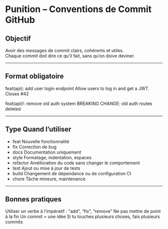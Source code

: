 # Punition – Conventions de Commit GitHub
## Objectif
Avoir des messages de commit clairs, cohérents et utiles.  
Chaque commit doit dire ce qu’il fait, sans qu’on doive deviner.

---
## Format obligatoire
feat(api): add user login endpoint
Allow users to log in and get a JWT.
Closes #42

feat(api)!: remove old auth system
BREAKING CHANGE: old auth routes deleted

---
## Type   Quand l’utiliser
- feat	    Nouvelle fonctionnalité
- fix	      Correction de bug
- docs	    Documentation uniquement
- style     Formatage, indentation, espaces
- refactor	Amélioration du code sans changer le comportement
- test	    Ajout ou mise à jour de tests
- build	    Changement de dépendance ou de configuration CI
- chore	    Tâche mineure, maintenance

---
## Bonnes pratiques
Utiliser un verbe à l’impératif : “add”, “fix”, “remove”
Ne pas mettre de point à la fin
Un commit = une idée
Si tu touches plusieurs choses, fais plusieurs commits


